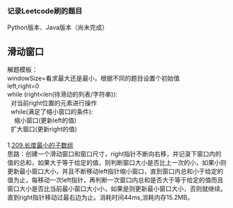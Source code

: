 ### 记录Leetcode刷的题目
Python版本、Java版本（尚未完成）

## 滑动窗口
解题模板：<br>
windowSize=看求最大还是最小，根据不同的题目设置个初始值<br>
left,right=0<br>
while (right<len(待滑动的列表/字符串)):<br> 
&nbsp;&nbsp;对当前right位置的元素进行操作<br>
&nbsp;&nbsp;while(满足了缩小窗口的条件):<br>
&nbsp;&nbsp;&nbsp;&nbsp;缩小窗口(更新left的值)<br>
&nbsp;&nbsp;扩大窗口(更新right的值)<br>
<br>
1.[209.长度最小的子数组](https://github.com/IPostYellow/Leecode/blob/master/%E6%BB%91%E5%8A%A8%E7%AA%97%E5%8F%A3/python/209%E9%95%BF%E5%BA%A6%E6%9C%80%E5%B0%8F%E7%9A%84%E5%AD%90%E6%95%B0%E7%BB%84.py)<br>
思路：创建一个滑动窗口和窗口尺寸，right指针不断向右移，并记录下窗口内的值的总和，如果大于等于给定的值，则判断窗口大小是否比上一次的小，如果小则更新最小窗口大小，并且不断移动left指针缩小窗口，直到窗口内总和小于给定的值为止，每移动一次left指针，再判断一次窗口内总和是否大于等于给定的值而且窗口大小是否比当前最小窗口大小小，如果是则更新最小窗口大小，否则就继续。直到right指针移动过最右边为止。消耗时间44ms,消耗内存15.2MB。<br>
